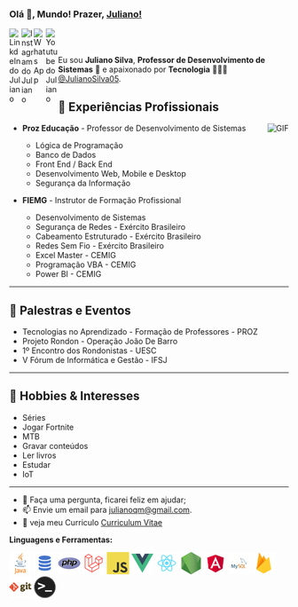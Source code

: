 ### Olá 👋, Mundo! Prazer, [Juliano!](https://portifolio-prof-juliano.vercel.app//)

<a href="https://www.linkedin.com/in/julianogti/">
  <img align="left" alt="LinkdeIn do Juliano" width="22px" src="https://cdn.jsdelivr.net/npm/simple-icons@v3/icons/linkedin.svg" />
</a>
<a href="https://www.instagram.com/julianoqm/">
  <img align="left" alt="Instagram do Juliano" width="22px" src="https://cdn.jsdelivr.net/npm/simple-icons@v3/icons/instagram.svg" />
</a>
<a href="https://api.whatsapp.com/send/?phone=5531984204877&text=Ol%C3%A1%2C+Juliano%21&type=phone_number&app_absent=0">
  <img align="left" alt="Whats App" width="22px" src="https://cdn.jsdelivr.net/npm/simple-icons@v3/icons/whatsapp.svg" />
</a>
<a href="https://www.youtube.com/@Julianoqm">
  <img align="left" alt="Youtube do Juliano" width="22px" src="https://cdn.jsdelivr.net/npm/simple-icons@v3/icons/youtube.svg" />
</a>

<br />
<br />

Eu sou **Juliano Silva**, **Professor de Desenvolvimento de Sistemas** 🚀 e apaixonado por **Tecnologia** 🙍🏽‍♂️ [@JulianoSilva05](https://github.com/JulianoSilva05).


  

## 🚀 Experiências Profissionais
<img align="right" alt="GIF" src="https://i.pinimg.com/originals/e4/26/70/e426702edf874b181aced1e2fa5c6cde.gif" />


- **Proz Educação** - Professor de Desenvolvimento de Sistemas  
  - Lógica de Programação  
  - Banco de Dados  
  - Front End / Back End  
  - Desenvolvimento Web, Mobile e Desktop  
  - Segurança da Informação

- **FIEMG** - Instrutor de Formação Profissional  
  - Desenvolvimento de Sistemas  
  - Segurança de Redes - Exército Brasileiro  
  - Cabeamento Estruturado - Exército Brasileiro  
  - Redes Sem Fio - Exército Brasileiro  
  - Excel Master - CEMIG  
  - Programação VBA - CEMIG  
  - Power BI - CEMIG

---

## 🎤 Palestras e Eventos

- Tecnologias no Aprendizado - Formação de Professores - PROZ  
- Projeto Rondon - Operação João De Barro  
- 1º Encontro dos Rondonistas - UESC  
- V Fórum de Informática e Gestão - IFSJ

---

## 👾 Hobbies & Interesses

- Séries  
- Jogar Fortnite  
- MTB  
- Gravar conteúdos  
- Ler livros  
- Estudar  
- IoT

---
- 💬 Faça uma pergunta, ficarei feliz em ajudar;
- 📫 Envie um email para julianoqm@gmail.com.
- 📝 veja meu Curriculo [Curriculum Vitae]([https://drive.google.com/file/d/1l7D4dUCSAGithmscqf1WlzrVybN20eyr/view?usp=sharing](https://llfl-my.sharepoint.com/:w:/g/personal/juliano_llfl_onmicrosoft_com/Eayz8oiTLs1LmYXb_QRi1IkBws3Qbga8omRERCWRZNhKyw?e=ZTI8aY)) 


**Linguagens e Ferramentas:**  

<code><img height="40" src="https://raw.githubusercontent.com/github/explore/80688e429a7d4ef2fca1e82350fe8e3517d3494d/topics/java/java.png"></code>
<code><img height="40" src="https://raw.githubusercontent.com/github/explore/80688e429a7d4ef2fca1e82350fe8e3517d3494d/topics/sql/sql.png"></code>
<code><img height="40" src="https://raw.githubusercontent.com/github/explore/80688e429a7d4ef2fca1e82350fe8e3517d3494d/topics/php/php.png"></code>
<code><img height="40" src="https://raw.githubusercontent.com/github/explore/80688e429a7d4ef2fca1e82350fe8e3517d3494d/topics/laravel/laravel.png"></code>
<code><img height="40" src="https://raw.githubusercontent.com/github/explore/80688e429a7d4ef2fca1e82350fe8e3517d3494d/topics/javascript/javascript.png"></code>
<code><img height="40" src="https://raw.githubusercontent.com/github/explore/80688e429a7d4ef2fca1e82350fe8e3517d3494d/topics/vue/vue.png"></code>
<code><img height="40" src="https://raw.githubusercontent.com/github/explore/80688e429a7d4ef2fca1e82350fe8e3517d3494d/topics/react/react.png"></code>
<code><img height="40" src="https://raw.githubusercontent.com/github/explore/80688e429a7d4ef2fca1e82350fe8e3517d3494d/topics/nodejs/nodejs.png"></code>
<code><img height="40" src="https://raw.githubusercontent.com/github/explore/80688e429a7d4ef2fca1e82350fe8e3517d3494d/topics/angular/angular.png"></code>
<code><img height="40" src="https://raw.githubusercontent.com/github/explore/80688e429a7d4ef2fca1e82350fe8e3517d3494d/topics/mysql/mysql.png"></code>
<code><img height="40" src="https://raw.githubusercontent.com/github/explore/80688e429a7d4ef2fca1e82350fe8e3517d3494d/topics/firebase/firebase.png"></code>
<code><img height="40" src="https://raw.githubusercontent.com/github/explore/80688e429a7d4ef2fca1e82350fe8e3517d3494d/topics/git/git.png"></code>
<code><img height="40" src="https://raw.githubusercontent.com/github/explore/80688e429a7d4ef2fca1e82350fe8e3517d3494d/topics/terminal/terminal.png"></code>


